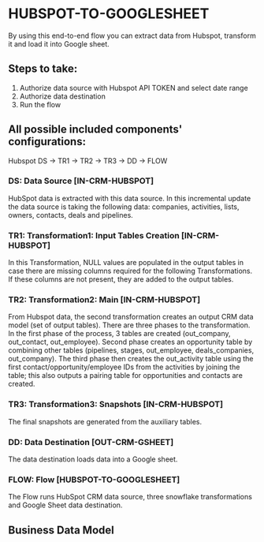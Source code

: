 # HUBSPOT-TO-GOOGLESHEET

By using this end-to-end flow you can extract data from Hubspot, transform it and load it into Google sheet.

## Steps to take:
1. Authorize data source with Hubspot API TOKEN and select date range
2. Authorize data destination
3. Run the flow

## All possible included components' configurations:

Hubspot DS -> TR1 -> TR2 -> TR3 -> DD -> FLOW


### DS: Data Source [IN-CRM-HUBSPOT]

HubSpot data is extracted with this data source. In this incremental update the data source is taking the following data: companies, activities, lists, owners, contacts, deals and pipelines.

### TR1: Transformation1: Input Tables Creation [IN-CRM-HUBSPOT]

In this Transformation, NULL values are populated in the output tables in case there are missing columns required for the following Transformations. If these columns are not present, they are added to the output tables.

### TR2: Transformation2: Main [IN-CRM-HUBSPOT]

From Hubspot data, the second transformation creates an output CRM data model (set of output tables). There are three phases to the transformation. In the first phase of the process, 3 tables are created (out_company, out_contact, out_employee). Second phase creates an opportunity table by combining other tables (pipelines, stages, out_employee, deals_companies, out_company). The third phase then creates the out_activity table using the first contact/opportunity/employee IDs from the activities by joining the table; this also outputs a pairing table for opportunities and contacts are created.

### TR3: Transformation3: Snapshots [IN-CRM-HUBSPOT]

The final snapshots are generated from the auxiliary tables.

### DD: Data Destination [OUT-CRM-GSHEET]

The data destination loads data into a Google sheet.

### FLOW: Flow [HUBSPOT-TO-GOOGLESHEET]

The Flow runs HubSpot CRM data source, three snowflake transformations and Google Sheet data destination.


## Business Data Model



